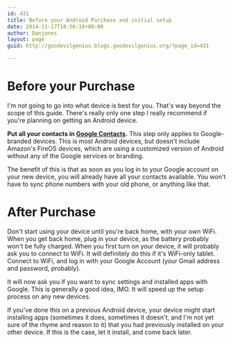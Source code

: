 ```yaml
---
id: 431
title: Before your Android Purchase and initial setup
date: 2014-11-17T18:56:19+00:00
author: Danjones
layout: page
guid: http://goodevilgenius.blogs.goodevilgenius.org/?page_id=431

---
```

# Before your Purchase

I'm not going to go into what device is best for you. That's way beyond the scope of this guide. There's really only one step I really recommend if you're planning on getting an Android device.

**Put all your contacts in [Google Contacts](https://www.google.com/contacts/ "Google Contacts").** This step only applies to Google-branded devices. This is most Android devices, but doesn't include Amazon's FireOS devices, which are using a customized version of Android without any of the Google services or branding.

The benefit of this is that as soon as you log in to your Google account on your new device, you will already have all your contacts available. You won't have to sync phone numbers with your old phone, or anything like that.

# After Purchase

Don't start using your device until you're back home, with your own WiFi. When you get back home, plug in your device, as the battery probably won't be fully charged. When you first turn on your device, it will probably ask you to connect to WiFi. It will definitely do this if it's WiFi-only tablet. Connect to WiFi, and log in with your Google Account (your Gmail address and password, probably).

It will now ask you if you want to sync settings and installed apps with Google. This is generally a good idea, IMO. It will speed up the setup process on any new devices.

If you've done this on a previous Android device, your device might start installing apps (sometimes it does, sometimes it doesn't, and I'm not yet sure of the rhyme and reason to it) that you had previously installed on your other device. If this is the case, let it install, and come back later.

